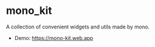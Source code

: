 # mono_kit

A collection of convenient widgets and utils made by mono.

- Demo: https://mono-kit.web.app
